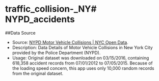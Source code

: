 # traffic_collision-_NY# NYPD_accidents


##Data Source
* Source: [NYPD Motor Vehicle Collisions | NYC Open Data](https://data.cityofnewyork.us/Public-Safety/NYPD-Motor-Vehicle-Collisions/h9gi-nx95).
* Description: Data Details of Motor Vehicle Collisions in New York City provided by the Police Department (NYPD).
* Usage: Original dataset was downloaded on 03/15/2016, containing 618,358 accident records from 07/01/2012 to 07/05/2015. Because of the loading speed concern, this app uses only 10,000 random records from the original dataset.

